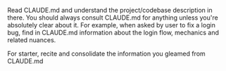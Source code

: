 Read CLAUDE.md and understand the project/codebase description in there.
You should always consult CLAUDE.md for anything unless you're absolutely clear about it.
For example, when asked by user to fix a login bug, find in CLAUDE.md information about the login flow, mechanics and related nuances.

For starter, recite and consolidate the information you gleamed from CLAUDE.md
